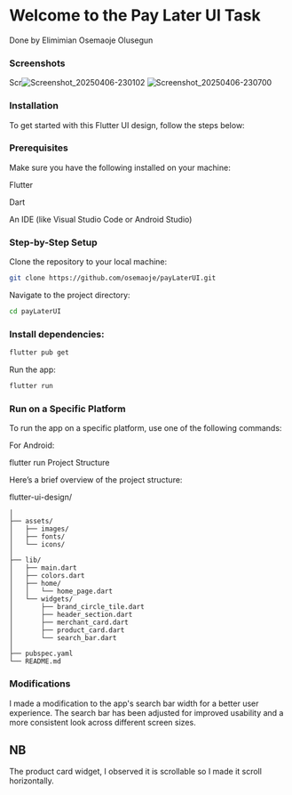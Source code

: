 # Welcome to the Pay Later UI Task
Done by Elimimian Osemaoje Olusegun

### Screenshots
Scr![Screenshot_20250406-230102](https://github.com/user-attachments/assets/edc6b8c3-d9cd-46c6-aae9-73337bd13fd2)
![Screenshot_20250406-230700](https://github.com/user-attachments/assets/5498b541-37c4-4f13-804e-ee881244c664)



### Installation

To get started with this Flutter UI design, follow the steps below:

### Prerequisites
Make sure you have the following installed on your machine:

Flutter

Dart

An IDE (like Visual Studio Code or Android Studio)

### Step-by-Step Setup

Clone the repository to your local machine:

```bash
git clone https://github.com/osemaoje/payLaterUI.git
```

Navigate to the project directory:
```bash
cd payLaterUI
```

### Install dependencies:

```bash
flutter pub get
```

Run the app:

```bash
flutter run
```

### Run on a Specific Platform
To run the app on a specific platform, use one of the following commands:

For Android:



flutter run 
Project Structure

Here’s a brief overview of the project structure:



flutter-ui-design/
```
│
├── assets/
│   ├── images/
│   ├── fonts/
│   └── icons/
│
├── lib/
│   ├── main.dart
│   ├── colors.dart
│   ├── home/      
│   │   └── home_page.dart
│   └── widgets/
│       ├── brand_circle_tile.dart
│       ├── header_section.dart
│       ├── merchant_card.dart
│       ├── product_card.dart
│       └── search_bar.dart
│
├── pubspec.yaml
└── README.md
```
### Modifications
I made a modification to the app's search bar width for a better user experience. The search bar has been adjusted for improved usability and a more consistent look across different screen sizes.

## NB
The product card widget, I observed it is scrollable so I made it scroll horizontally.
